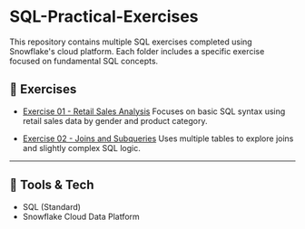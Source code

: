 # SQL-Practical-Exercises

This repository contains multiple SQL exercises completed using Snowflake's cloud platform. Each folder includes a specific exercise focused on fundamental SQL concepts.


## 📂 Exercises

- [Exercise 01 - Retail Sales Analysis]([retail_sales_dataset.csv](https://github.com/Tiyani-Baloyi-Analyst/SQL-Practical-Exercises/blob/main/Exercise%2001/retail_sales_dataset.csv))
  Focuses on basic SQL syntax using retail sales data by gender and product category.

- [Exercise 02 - Joins and Subqueries]((https://github.com/Tiyani-Baloyi-Analyst/SQL-Practical-Exercises/blob/main/Exercise%2002/Practical%202%20-%20SQL%20Fundamentals%20(SQL%20JOIN).pdf))
  Uses multiple tables to explore joins and slightly complex SQL logic.

---

## 📌 Tools & Tech

- SQL (Standard)
- Snowflake Cloud Data Platform

